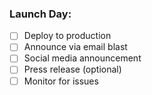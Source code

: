 ### **Launch Day:**

- [ ] Deploy to production
- [ ] Announce via email blast
- [ ] Social media announcement
- [ ] Press release (optional)
- [ ] Monitor for issues
